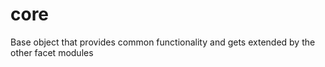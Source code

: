 core
====

Base object that provides common functionality and gets extended by the other facet modules
